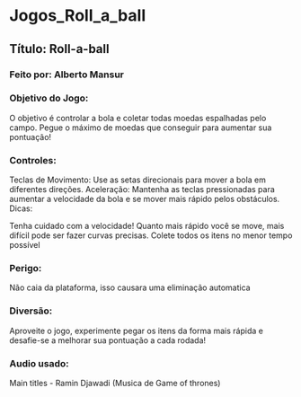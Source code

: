 # Jogos_Roll_a_ball

## Título: Roll-a-ball

### Feito por: Alberto Mansur

### Objetivo do Jogo:
O objetivo é controlar a bola e coletar todas moedas espalhadas pelo campo. Pegue o máximo de moedas que conseguir para aumentar sua pontuação!

### Controles:

Teclas de Movimento: Use as setas direcionais para mover a bola em diferentes direções.
Aceleração: Mantenha as teclas pressionadas para aumentar a velocidade da bola e se mover mais rápido pelos obstáculos.
Dicas:

Tenha cuidado com a velocidade! Quanto mais rápido você se move, mais difícil pode ser fazer curvas precisas.
Colete todos os itens no menor tempo possível

### Perigo: 
Não caia da plataforma, isso causara uma eliminação automatica

### Diversão: 
Aproveite o jogo, experimente pegar os itens da forma mais rápida e desafie-se a melhorar sua pontuação a cada rodada!

### Audio usado: 
Main titles - Ramin Djawadi (Musica de Game of thrones)
